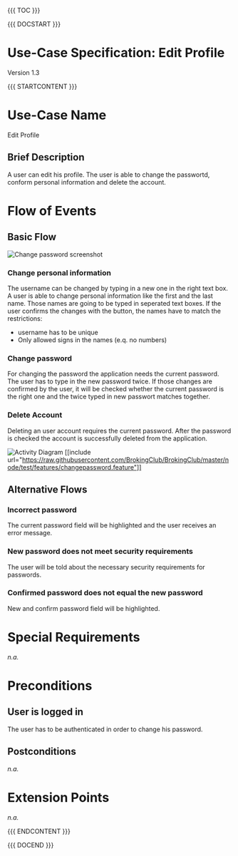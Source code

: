 {{{ TOC }}}


{{{ DOCSTART }}}

# Use-Case Specification: Edit Profile

Version 1.3

{{{ STARTCONTENT }}}

# Use-Case Name 
Edit Profile
## 	Brief Description
A user can edit his profile. The user is able to change the passwortd, conform personal information and delete the account.

# Flow of Events
## 	Basic Flow
![Change password screenshot](http://broking.club/img/doc/screens/uc_changepassword.JPG)

### Change personal information
The username can be changed by typing in a new one in the right text box. 
A user is able to change personal information like the first and the last name. Those names are going to be typed in seperated text boxes. 
If the user confirms the changes with the button, the names have to match the restrictions: 
- username has to be unique
- Only allowed signs in the names (e.q. no numbers)

### Change password
For changing the password the application needs the current password. 
The user has to type in the new password twice. 
If those changes are confirmed by the user, it will be checked whether the current password is the right one and the twice typed in new passwort matches together.

### Delete Account
Deleting an user account requires the current password.
After the password is checked the account is successfully deleted from the application. 

![Activity Diagram](http://blog.broking.club/wp-content/uploads/2014/10/Activity-Diagram-Edit-Profile.png)
[[include url="https://raw.githubusercontent.com/BrokingClub/BrokingClub/master/node/test/features/changepassword.feature"]]

## 	Alternative Flows
### Incorrect password
The current password field will be highlighted and the user receives an error message.

### New password does not meet security requirements
The user will be told about the necessary security requirements for passwords.

### Confirmed password does not equal the new password
New and confirm password field will be highlighted.

# Special Requirements
*n.a.*

# Preconditions
## User is logged in
The user has to be authenticated in order to change his password.

## Postconditions
*n.a.*

# Extension Points
*n.a.*

{{{ ENDCONTENT }}}

{{{ DOCEND }}}




